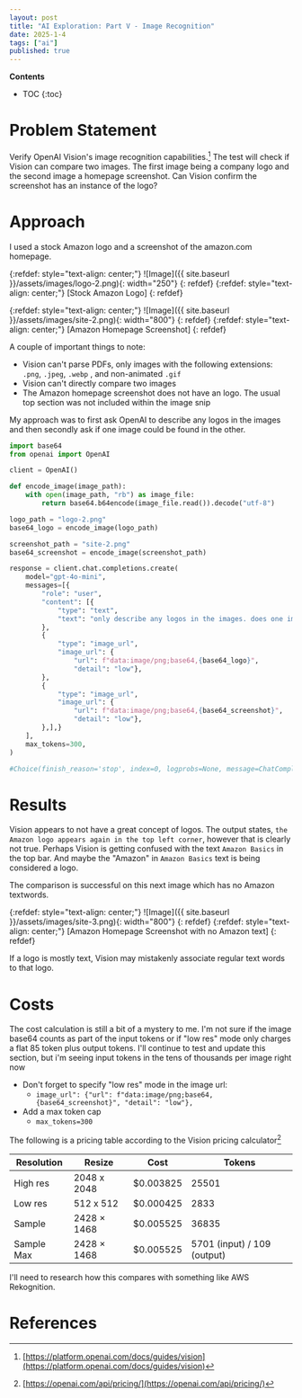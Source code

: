 ```yaml
---
layout: post
title: "AI Exploration: Part V - Image Recognition"
date: 2025-1-4
tags: ["ai"]
published: true
---
```


**Contents**
* TOC
{:toc}

# Problem Statement

Verify OpenAI Vision's image recognition capabilities.[^1] The test will check if Vision can compare two images. The first image being a company logo and the second image a homepage screenshot. Can Vision confirm the screenshot has an instance of the logo? 

# Approach

I used a stock Amazon logo and a screenshot of the amazon.com homepage. 

{:refdef: style="text-align: center;"}
![Image]({{ site.baseurl }}/assets/images/logo-2.png){: width="250"}
{: refdef}
{:refdef: style="text-align: center;"}
\[Stock Amazon Logo\]
{: refdef}

{:refdef: style="text-align: center;"}
![Image]({{ site.baseurl }}/assets/images/site-2.png){: width="800"}
{: refdef}
{:refdef: style="text-align: center;"}
\[Amazon Homepage Screenshot\]
{: refdef}

A couple of important things to note:
* Vision can't parse PDFs, only images with the following extensions: `.png`, `.jpeg`, `.webp` , and non-animated `.gif`
* Vision can't directly compare two images
* The Amazon homepage screenshot does not have an logo. The usual top section was not included within the image snip

My approach was to first ask OpenAI to describe any logos in the images and then secondly ask if one image could be found in the other. 

```python
import base64
from openai import OpenAI

client = OpenAI()

def encode_image(image_path):
    with open(image_path, "rb") as image_file:
        return base64.b64encode(image_file.read()).decode("utf-8")

logo_path = "logo-2.png"
base64_logo = encode_image(logo_path)

screenshot_path = "site-2.png"
base64_screenshot = encode_image(screenshot_path)

response = client.chat.completions.create(
    model="gpt-4o-mini",
    messages=[{
        "role": "user",
        "content": [{
            "type": "text",
            "text": "only describe any logos in the images. does one image make an appearance in the other image? and if so, where? Do not guess",
        },
        {
            "type": "image_url",
            "image_url": {
                "url": f"data:image/png;base64,{base64_logo}", 
                "detail": "low"},  
        },
        {
            "type": "image_url",
            "image_url": {
                "url": f"data:image/png;base64,{base64_screenshot}", 
                "detail": "low"},
        },],}
    ],
    max_tokens=300,
)

#Choice(finish_reason='stop', index=0, logprobs=None, message=ChatCompletionMessage(content='The first image features the Amazon logo, which includes the word "amazon" in dark letters with an orange arrow underneath that runs from the letter "a" to the letter "z."\n\nIn the second image, the Amazon logo appears again in the top left corner, integrated into the website design as part of the header.', refusal=None, role='assistant', audio=None, function_call=None, tool_calls=None))
```

# Results

Vision appears to not have a great concept of logos. The output states, `the Amazon logo appears again in the top left corner`, however that is clearly not true. Perhaps Vision is getting confused with the text `Amazon Basics` in the top bar. And maybe the "Amazon" in `Amazon Basics` text is being considered a logo. 

The comparison is successful on this next image which has no Amazon textwords. 

{:refdef: style="text-align: center;"}
![Image]({{ site.baseurl }}/assets/images/site-3.png){: width="800"}
{: refdef}
{:refdef: style="text-align: center;"}
\[Amazon Homepage Screenshot with no Amazon text\]
{: refdef}

If a logo is mostly text, Vision may mistakenly associate regular text words to that logo. 

# Costs

The cost calculation is still a bit of a mystery to me. I'm not sure if the image base64 counts as part of the input tokens or if "low res" mode only charges a flat 85 token plus output tokens. I'll continue to test and update this section, but i'm seeing input tokens in the tens of thousands per image right now

* Don't forget to specify "low res" mode in the image url:
    * `image_url": {"url": f"data:image/png;base64,{base64_screenshot}", "detail": "low"},`
* Add a max token cap
    * `max_tokens=300`

The following is a pricing table according to the Vision pricing calculator[^2]

| Resolution | Resize | Cost | Tokens |
|---|---|---|---|
| High res | 2048 x 2048 | $0.003825 | 25501 |
| Low res | 512 x 512 | $0.000425 | 2833 |
| Sample | 2428 × 1468 | $0.005525 | 36835 |
| Sample Max | 2428 × 1468 | $0.005525 | 5701 (input) / 109 (output) |

I'll need to research how this compares with something like AWS Rekognition. 

# References

[^1]: [https://platform.openai.com/docs/guides/vision](https://platform.openai.com/docs/guides/vision)

[^2]: [https://openai.com/api/pricing/](https://openai.com/api/pricing/)